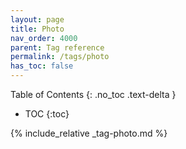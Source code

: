 ```yaml
---
layout: page
title: Photo
nav_order: 4000
parent: Tag reference
permalink: /tags/photo
has_toc: false
---
```

Table of Contents
{: .no_toc .text-delta }

- TOC
{:toc}

{% include_relative _tag-photo.md %}
